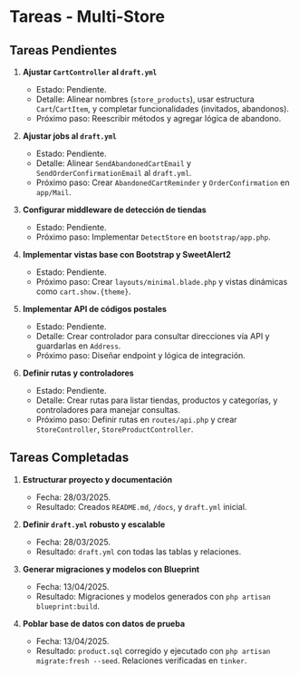 # Tareas - Multi-Store

## Tareas Pendientes
1. **Ajustar `CartController` al `draft.yml`**
   - Estado: Pendiente.
   - Detalle: Alinear nombres (`store_products`), usar estructura `Cart`/`CartItem`, y completar funcionalidades (invitados, abandonos).
   - Próximo paso: Reescribir métodos y agregar lógica de abandono.

2. **Ajustar jobs al `draft.yml`**
   - Estado: Pendiente.
   - Detalle: Alinear `SendAbandonedCartEmail` y `SendOrderConfirmationEmail` al `draft.yml`.
   - Próximo paso: Crear `AbandonedCartReminder` y `OrderConfirmation` en `app/Mail`.

3. **Configurar middleware de detección de tiendas**
   - Estado: Pendiente.
   - Próximo paso: Implementar `DetectStore` en `bootstrap/app.php`.

4. **Implementar vistas base con Bootstrap y SweetAlert2**
   - Estado: Pendiente.
   - Próximo paso: Crear `layouts/minimal.blade.php` y vistas dinámicas como `cart.show.{theme}`.

5. **Implementar API de códigos postales**
   - Estado: Pendiente.
   - Detalle: Crear controlador para consultar direcciones vía API y guardarlas en `Address`.
   - Próximo paso: Diseñar endpoint y lógica de integración.

6. **Definir rutas y controladores**
   - Estado: Pendiente.
   - Detalle: Crear rutas para listar tiendas, productos y categorías, y controladores para manejar consultas.
   - Próximo paso: Definir rutas en `routes/api.php` y crear `StoreController`, `StoreProductController`.

## Tareas Completadas
1. **Estructurar proyecto y documentación**
   - Fecha: 28/03/2025.
   - Resultado: Creados `README.md`, `/docs`, y `draft.yml` inicial.

2. **Definir `draft.yml` robusto y escalable**
   - Fecha: 28/03/2025.
   - Resultado: `draft.yml` con todas las tablas y relaciones.

3. **Generar migraciones y modelos con Blueprint**
   - Fecha: 13/04/2025.
   - Resultado: Migraciones y modelos generados con `php artisan blueprint:build`.

4. **Poblar base de datos con datos de prueba**
   - Fecha: 13/04/2025.
   - Resultado: `product.sql` corregido y ejecutado con `php artisan migrate:fresh --seed`. Relaciones verificadas en `tinker`.